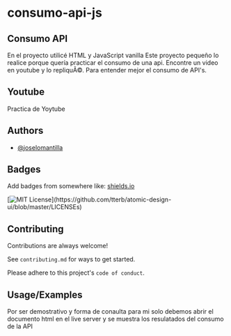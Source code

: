 # consumo-api-js

## Consumo API

En el proyecto utilicé HTML y JavaScript vanilla
Este proyecto pequeño lo realice porque quería practicar el consumo de una api.
Encontre un video en youtube y lo repliquÃ©.
Para entender mejor el consumo de API's.

## Youtube   

Practica de Yoytube
## Authors

- [@joselomantilla](https://github.com/jmanti1804)


## Badges

Add badges from somewhere like: [shields.io](https://shields.io/)

[![MIT License](https://img.shields.io/apm/l/atomic-design-ui.svg?)](https://github.com/tterb/atomic-design-ui/blob/master/LICENSEs)


## Contributing

Contributions are always welcome!

See `contributing.md` for ways to get started.

Please adhere to this project's `code of conduct`.


## Usage/Examples

Por ser demostrativo y forma de conaulta para mi solo debemos abrir el documento html en el live server y se muestra los resulatados del consumo de la API
```JavaScript 



```

